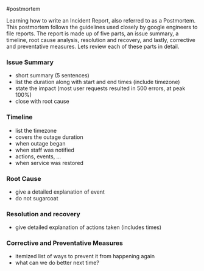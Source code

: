 
#postmortem

Learning how to write an Incident Report, also referred to as a Postmortem. This postmortem follows the guidelines used closely by google engineers to file reports. The report is made up of five parts, an issue summary, a timeline, root cause analysis, resolution and recovery, and lastly, corrective and preventative measures. Lets review each of these parts in detail.

### Issue Summary

- short summary (5 sentences)
- list the duration along with start and end times (include timezone)
- state the impact (most user requests resulted in 500 errors, at peak 100%)
- close with root cause

### Timeline

- list the timezone
- covers the outage duration
- when outage began
- when staff was notified
- actions, events, …
- when service was restored

### Root Cause

- give a detailed explanation of event
- do not sugarcoat

### Resolution and recovery

- give detailed explanation of actions taken (includes times)

### Corrective and Preventative Measures

- itemized list of ways to prevent it from happening again
- what can we do better next time?
